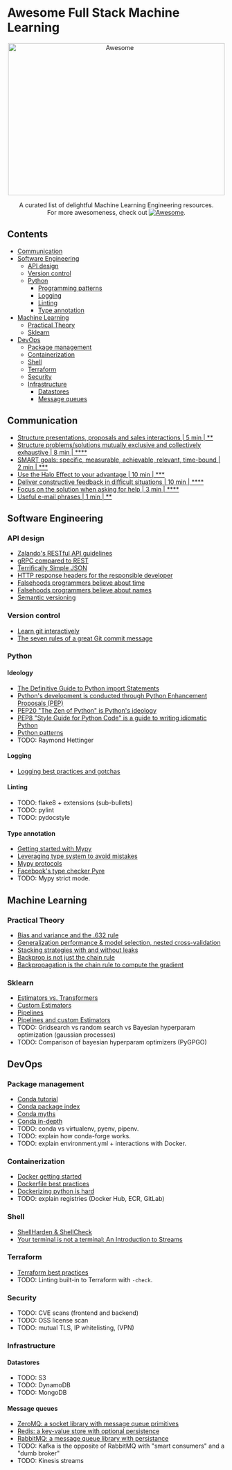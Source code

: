 # Awesome Full Stack Machine Learning

<div align="center">
	<img width="500" height="350" src="https://github.com/sindresorhus/awesome/raw/master/media/logo.svg?sanitize=true" alt="Awesome">
  
  A curated list of delightful Machine Learning Engineering resources.<br>For more awesomeness, check out [![Awesome](https://cdn.rawgit.com/sindresorhus/awesome/d7305f38d29fed78fa85652e3a63e154dd8e8829/media/badge.svg)](https://github.com/sindresorhus/awesome).

</div>

## Contents

- [Communication](#communication)
- [Software Engineering](#software-engineering)
  - [API design](#api-design)
  - [Version control](#version-control)
  - [Python](#python)
    - [Programming patterns](#programming-patterns)
    - [Logging](#logging)
    - [Linting](#linting)  
    - [Type annotation](#type-annotation)
- [Machine Learning](#machine-learning)
  - [Practical Theory](#practical-theory)
  - [Sklearn](#sklearn)
- [DevOps](#devops)
  - [Package management](#package-management)
  - [Containerization](#containerization)
  - [Shell](#shell)
  - [Terraform](#terraform)
  - [Security](#security)
  - [Infrastructure](#infrastructure)
    - [Datastores](#datastores)
    - [Message queues](#message-queues)

## Communication

- [Structure presentations, proposals and sales interactions | 5 min | **](http://jchyip.blogspot.com/2011/11/good-message-structure-underlies-all.html)
- [Structure problems/solutions mutually exclusive and collectively exhaustive | 8 min | ****](https://www.mbacrystalball.com/blog/strategy/mece-framework/)
- [SMART goals: specific, measurable, achievable, relevant, time-bound | 2 min | ***](https://en.wikipedia.org/wiki/SMART_criteria)
- [Use the Halo Effect to your advantage | 10 min | ***](https://effectiviology.com/halo-effect/)
- [Deliver constructive feedback in difficult situations | 10 min | ****](https://medium.com/s/please-advise/the-essential-guide-to-difficult-conversations-41f736e63ccf)
- [Focus on the solution when asking for help | 3 min | ****](http://xyproblem.info/)
- [Useful e-mail phrases | 1 min | **](https://images.app.goo.gl/KZtSNj8n7xxCLrGZ7)

## Software Engineering

### API design

- [Zalando's RESTful API guidelines](https://opensource.zalando.com/restful-api-guidelines/)
- [gRPC compared to REST](https://eng.fromatob.com/post/2019/05/why-were-switching-to-grpc/)
- [Terrifically Simple JSON](https://github.com/mpnally/Terrifically-Simple-JSON)
- [HTTP response headers for the responsible developer](https://www.twilio.com/blog/a-http-headers-for-the-responsible-developer)
- [Falsehoods programmers believe about time](http://infiniteundo.com/post/25326999628/falsehoods-programmers-believe-about-time)
- [Falsehoods programmers believe about names](https://www.kalzumeus.com/2010/06/17/falsehoods-programmers-believe-about-names/)
- [Semantic versioning](https://semver.org/)

### Version control

- [Learn git interactively](https://learngitbranching.js.org/)
- [The seven rules of a great Git commit message](https://chris.beams.io/posts/git-commit/)

### Python

#### Ideology

- [The Definitive Guide to Python import Statements](https://chrisyeh96.github.io/2017/08/08/definitive-guide-python-imports.html)
- [Python's development is conducted through Python Enhancement Proposals (PEP)](https://en.wikipedia.org/wiki/Python_(programming_language)#Development)
- [PEP20 "The Zen of Python" is Python's ideology](https://www.python.org/dev/peps/pep-0020/)
- [PEP8 "Style Guide for Python Code" is a guide to writing idiomatic Python](https://www.python.org/dev/peps/pep-0008/)
- [Python patterns](https://python-patterns.guide)
- TODO: Raymond Hettinger

#### Logging

- [Logging best practices and gotchas](https://www.electricmonk.nl/log/2017/08/06/understanding-pythons-logging-module/)

#### Linting

- TODO: flake8 + extensions (sub-bullets)
- TODO: pylint
- TODO: pydocstyle

#### Type annotation

- [Getting started with Mypy](https://mypy.readthedocs.io/en/stable/getting_started.html)
- [Leveraging type system to avoid mistakes](https://www.beyondthelines.net/programming/leveraging-the-type-system-to-avoid-mistakes/)
- [Mypy protocols](https://mypy.readthedocs.io/en/latest/protocols.html)
- [Facebook's type checker Pyre](https://pyre-check.org/)
- TODO: Mypy strict mode.

## Machine Learning

### Practical Theory

- [Bias and variance and the .632 rule](https://stats.stackexchange.com/questions/96739/what-is-the-632-rule-in-bootstrapping)
- [Generalization performance & model selection, nested cross-validation](https://stats.stackexchange.com/questions/64991/model-selection-and-cross-validation-the-right-way)
- [Stacking strategies with and without leaks](https://www.kaggle.com/general/18793)
- [Backprop is not just the chain rule](https://timvieira.github.io/blog/post/2017/08/18/backprop-is-not-just-the-chain-rule/)
- [Backpropagation is the chain rule to compute the gradient](https://ml-cheatsheet.readthedocs.io/en/latest/backpropagation.html)

### Sklearn

- [Estimators vs. Transformers](http://scikit-learn.org/dev/developers/contributing.html#apis-of-scikit-learn-objects)
- [Custom Estimators](http://danielhnyk.cz/creating-your-own-estimator-scikit-learn/)
- [Pipelines](http://scikit-learn.org/stable/modules/pipeline.html)
- [Pipelines and custom Estimators](http://zacstewart.com/2014/08/05/pipelines-of-featureunions-of-pipelines.html)
- TODO: Gridsearch vs random search vs Bayesian hyperparam optimization (gaussian processes)
- TODO: Comparison of bayesian hyperparam optimizers (PyGPGO)

## DevOps

### Package management

- [Conda tutorial](https://geohackweek.github.io/Introductory/01-conda-tutorial/)
- [Conda package index](https://www.anaconda.org)
- [Conda myths](http://jakevdp.github.io/blog/2016/08/25/conda-myths-and-misconceptions/)
- [Conda in-depth](https://www.slideshare.net/AaronMeurer/conda-a-binary-scipy2014)
- TODO: conda vs virtualenv, pyenv, pipenv.
- TODO: explain how conda-forge works.
- TODO: explain environment.yml + interactions with Docker.

### Containerization

- [Docker getting started](https://docs.docker.com/get-started/)
- [Dockerfile best practices](https://docs.docker.com/develop/develop-images/dockerfile_best-practices/)
- [Dockerizing python is hard](https://pythonspeed.com/articles/dockerizing-python-is-hard/)
- TODO: explain registries (Docker Hub, ECR, GitLab)

### Shell

- [ShellHarden & ShellCheck](https://github.com/anordal/shellharden/blob/master/how_to_do_things_safely_in_bash.md)
- [Your terminal is not a terminal: An Introduction to Streams](https://lucasfcosta.com/2019/04/07/streams-introduction.html)

### Terraform

- [Terraform best practices](https://github.com/BWITS/terraform-best-practices)
- TODO: Linting built-in to Terraform with `-check`.

### Security

- TODO: CVE scans (frontend and backend)
- TODO: OSS license scan
- TODO: mutual TLS, IP whitelisting, (VPN)

### Infrastructure

#### Datastores

- TODO: S3
- TODO: DynamoDB
- TODO: MongoDB

#### Message queues

- [ZeroMQ: a socket library with message queue primitives](https://learning-0mq-with-pyzmq.readthedocs.io/en/latest/pyzmq/patterns/pair.html)
- [Redis: a key-value store with optional persistence](https://github.com/leohowell/redis-lru)
- [RabbitMQ: a message queue library with persistance](https://www.rabbitmq.com/tutorials/tutorial-one-python.html)
- TODO: Kafka is the opposite of RabbitMQ with "smart consumers" and a "dumb broker"
- TODO: Kinesis streams
